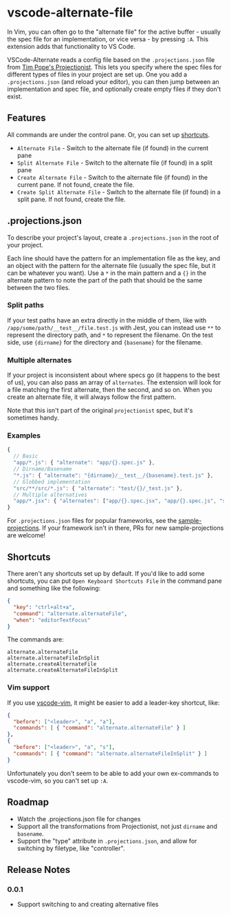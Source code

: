 # vscode-alternate-file

In Vim, you can often go to the "alternate file" for the active buffer - usually the spec file for an implementation, or vice versa - by pressing `:A`. This extension adds that functionality to VS Code.

VSCode-Alternate reads a config file based on the `.projections.json` file from [Tim Pope's Projectionist](https://github.com/tpope/vim-projectionist). This lets you specify where the spec files for different types of files in your project are set up. One you add a `.projections.json` (and reload your editor), you can then jump between an implementation and spec file, and optionally create empty files if they don't exist.

## Features

All commands are under the control pane. Or, you can set up [shortcuts](#shortcuts).

- `Alternate File` - Switch to the alternate file (if found) in the current pane
- `Split Alternate File` - Switch to the alternate file (if found) in a split pane
- `Create Alternate File` - Switch to the alternate file (if found) in the current pane. If not found, create the file.
- `Create Split Alternate File` - Switch to the alternate file (if found) in a split pane. If not found, create the file.

## .projections.json

To describe your project's layout, create a `.projections.json` in the root of your project.

Each line should have the pattern for an implementation file as the key, and an object with the pattern for the alternate file (usually the spec file, but it can be whatever you want). Use a `*` in the main pattern and a `{}` in the alternate pattern to note the part of the path that should be the same between the two files.

### Split paths

If your test paths have an extra directly in the middle of them, like with `/app/some/path/__test__/file.test.js` with Jest, you can instead use `**` to represent the directory path, and `*` to represent the filename. On the test side, use `{dirname}` for the directory and `{basename}` for the filename.

### Multiple alternates

If your project is inconsistent about where specs go (it happens to the best of us), you can also pass an array of `alternates`. The extension will look for a file matching the first alternate, then the second, and so on. When you create an alternate file, it will always follow the first pattern.

Note that this isn't part of the original `projectionist` spec, but it's sometimes handy.

### Examples

```js
{
  // Basic
  "app/*.js": { "alternate": "app/{}.spec.js" },
  // Dirname/Basename
  "*.js": { "alternate": "{dirname}/__test__/{basename}.test.js" },
  // Globbed implementation
  "src/**/src/*.js": { "alternate": "test/{}/_test.js" },
  // Multiple alternatives
  "app/*.jsx": { "alternates": ["app/{}.spec.jsx", "app/{}.spec.js", "spec/js/{}_spec.js"] }
}
```

For `.projections.json` files for popular frameworks, see the [sample-projections](/sample-projections). If your framework isn't in there, PRs for new sample-projections are welcome!

## Shortcuts

There aren't any shortcuts set up by default. If you'd like to add some shortcuts, you can put `Open Keyboard Shortcuts File` in the command pane and something like the following:

```json
{
  "key": "ctrl+alt+a",
  "command": "alternate.alternateFile",
  "when": "editorTextFocus"
}
```

The commands are:

```text
alternate.alternateFile
alternate.alternateFileInSplit
alternate.createAlternateFile
alternate.createAlternateFileInSplit
```

### Vim support

If you use [vscode-vim](https://github.com/VSCodeVim/Vim), it might be easier to add a leader-key shortcut, like:

```json
{
  "before": ["<leader>", "a", "a"],
  "commands": [ { "command": "alternate.alternateFile" } ]
},
{
  "before": ["<leader>", "a", "s"],
  "commands": [ { "command": "alternate.alternateFileInSplit" } ]
}
```

Unfortunately you don't seem to be able to add your own ex-commands to vscode-vim, so you can't set up `:A`.

## Roadmap

- Watch the .projections.json file for changes
- Support all the transformations from Projectionist, not just `dirname` and `basename`.
- Support the "type" attribute in `.projections.json`, and allow for switching by filetype, like "controller".

## Release Notes

### 0.0.1

- Support switching to and creating alternative files
